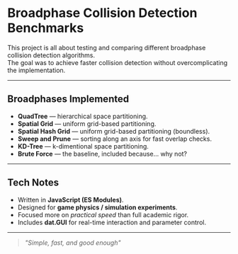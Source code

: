 # Broadphase Collision Detection Benchmarks

This project is all about testing and comparing different broadphase collision detection algorithms.  
The goal was to achieve faster collision detection without overcomplicating the implementation.

---

## Broadphases Implemented

- **QuadTree** — hierarchical space partitioning.
- **Spatial Grid** — uniform grid-based partitioning.
- **Spatial Hash Grid** — uniform grid-based partitioning (boundless).
- **Sweep and Prune** — sorting along an axis for fast overlap checks.
- **KD-Tree** — k-dimentional space partitioning.
- **Brute Force** — the baseline, included because... why not?

---

## Tech Notes

- Written in **JavaScript (ES Modules)**.
- Designed for **game physics / simulation experiments**.
- Focused more on _practical speed_ than full academic rigor.
- Includes **dat.GUI** for real-time interaction and parameter control.

---

> _"Simple, fast, and good enough"_
